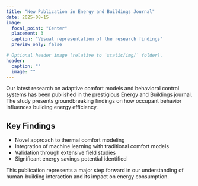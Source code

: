 ```yaml
---
title: "New Publication in Energy and Buildings Journal"
date: 2025-08-15
image:
  focal_point: "Center"
  placement: 3
  caption: "Visual representation of the research findings"
  preview_only: false

# Optional header image (relative to `static/img/` folder).
header:
  caption: ""
  image: ""
---
```


Our latest research on adaptive comfort models and behavioral control systems has been published in the prestigious Energy and Buildings journal. The study presents groundbreaking findings on how occupant behavior influences building energy efficiency.

## Key Findings

- Novel approach to thermal comfort modeling
- Integration of machine learning with traditional comfort models
- Validation through extensive field studies
- Significant energy savings potential identified

This publication represents a major step forward in our understanding of human-building interaction and its impact on energy consumption.
